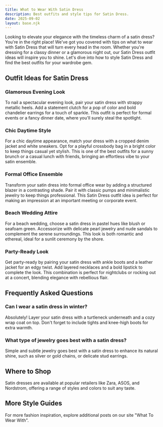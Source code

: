 ```yaml
---
title: What to Wear With Satin Dress
description: Best outfits and style tips for Satin Dress.
date: 2025-09-02
layout: base.njk
---
```


Looking to elevate your elegance with the timeless charm of a satin dress? You're in the right place! We've got you covered with tips on what to wear with Satin Dress that will turn every head in the room. Whether you're dressing for a classy dinner or a glamorous night out, our Satin Dress outfit ideas will inspire you to shine. Let's dive into how to style Satin Dress and find the best outfits for your wardrobe gem.

## Outfit Ideas for Satin Dress

### Glamorous Evening Look
To nail a spectacular evening look, pair your satin dress with strappy metallic heels. Add a statement clutch for a pop of color and bold chandelier earrings for a touch of sparkle. This outfit is perfect for formal events or a fancy dinner date, where you'll surely steal the spotlight.

### Chic Daytime Style
For a chic daytime appearance, match your dress with a cropped denim jacket and white sneakers. Opt for a playful crossbody bag in a bright color to keep things casual yet stylish. This is one of the best outfits for a sunny brunch or a casual lunch with friends, bringing an effortless vibe to your satin ensemble.

### Formal Office Ensemble
Transform your satin dress into formal office wear by adding a structured blazer in a contrasting shade. Pair it with classic pumps and minimalistic jewelry to keep things professional. This Satin Dress outfit idea is perfect for making an impression at an important meeting or corporate event.

### Beach Wedding Attire
For a beach wedding, choose a satin dress in pastel hues like blush or seafoam green. Accessorize with delicate pearl jewelry and nude sandals to complement the serene surroundings. This look is both romantic and ethereal, ideal for a sunlit ceremony by the shore.

### Party-Ready Look
Get party-ready by pairing your satin dress with ankle boots and a leather jacket for an edgy twist. Add layered necklaces and a bold lipstick to complete the look. This combination is perfect for nightclubs or rocking out at a concert, blending elegance with rebellious flair.

## Frequently Asked Questions

### Can I wear a satin dress in winter?
Absolutely! Layer your satin dress with a turtleneck underneath and a cozy wrap coat on top. Don't forget to include tights and knee-high boots for extra warmth.

### What type of jewelry goes best with a satin dress?
Simple and subtle jewelry goes best with a satin dress to enhance its natural shine, such as silver or gold chains, or delicate stud earrings.

## Where to Shop
Satin dresses are available at popular retailers like Zara, ASOS, and Nordstrom, offering a range of styles and colors to suit any taste.

## More Style Guides
For more fashion inspiration, explore additional posts on our site "What To Wear With".